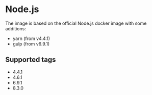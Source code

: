 # Node.js

The image is based on the official Node.js docker image with some additions:
 * yarn (from v4.4.1)
 * gulp (from v6.9.1)

## Supported tags

 * 4.4.1
 * 4.6.1
 * 6.9.1
 * 8.3.0
